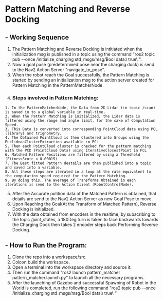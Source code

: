# Pattern Matching and Reverse Docking
## - Working Sequence
  1. The Pattern Matching and Reverse Docking is intitiated when the initialization msg is published in a topic using the command "ros2 topic pub --once /initialize_charging std_msgs/msg/Bool data:\ true\ ".
  2. Now a goal pose (predetermined pose near the charging dock) is send to the Nav2 Action Server "navigate_to_pose".
  3. When the robot reach the Goal successfully, the Pattern Matching is started by sending an initialization msg to the action server created for Pattern Matching in the PatternMatcherNode.
  4. ### Steps involved in Pattern Matching:
    1. In the PatternMatcherNode, the Data from 2D-Lidar (in topic /scan) is saved in to a global variable in real-time.
    2. When the Pattern Matching is initialized, the Lidar data is filtered using the range and angle limit, for the sake of Computation Speed. 
    3. This Data is converted into corresponding PointCloud data using PCL (library) and trignometry.
    4. The Obtained PointCloud is then Clustered into Groups using the EuclideanClusterExtraction available in PCL
    5. Then each PointCloud cluster is checked for the pattern matching with the PCD (PointCloud Data) using IterativeClosestPoint in PCL
    6. Matched Pattern Positions are filtered by using a Threshold (FitnessScore < 0.00015)
    7. The Best fitted Pattern deatails are then published into a topic and saved into a variable.
    8. All these steps are iterated in a loop at the rate equivalent to the computation speed required for the Pattern Matching.
    9. By doing this, The average of Transforms Obtained in each iterations is send to the Action Client (RobotControlNode).
  5. After the Accurate potition data of the Matched Pattern is obtained, that details are send to the Nav2 Action Server as new Goal Pose to move.
  6. Upon Reaching the Goal(At the Transform of Matched Pattern), Reverse Docking is initialized.
  7. With the data obtained from encoders in the realtime, by subscribing to the topic /joint_states, a 180Deg turn is taken to face backwards towards the Charging Dock then takes 2 encoder steps back Performing Reverse Docking.

## - How to Run the Program:
  1. Clone the repo into a workspace/src.
  2. Colcon build the workspace.
  3. Open a terminal into the workspace directory and source it.
  4. Then run the command "ros2 launch pattern_matcher pattern_matcher.launch.py" to launch all the necessary programs.
  5. After the launching of Gazebo and successful Spawning of Robot in the World is completed, run the following command "ros2 topic pub --once /initialize_charging std_msgs/msg/Bool data:\ true\ "
